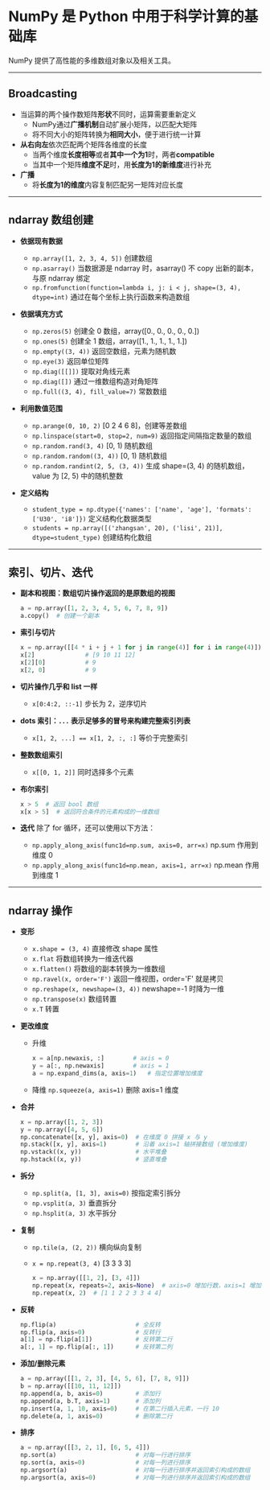 # NumPy 是 Python 中用于科学计算的基础库

NumPy 提供了高性能的多维数组对象以及相关工具。

---

## Broadcasting

- 当运算的两个操作数矩阵**形状**不同时，运算需要重新定义
  - NumPy通过**广播机制**自动扩展小矩阵，以匹配大矩阵
  - 将不同大小的矩阵转换为**相同大小**，便于进行统一计算
- **从右向左**依次匹配两个矩阵各维度的长度
  - 当两个维度**长度相等**或者**其中一个为1**时，两者**compatible**
  - 当其中一个矩阵**维度不足**时，用**长度为1的新维度**进行补充
- **广播**
  - 将**长度为1的维度**内容复制匹配另一矩阵对应长度

---

## ndarray 数组创建

- **依据现有数据**
  - `np.array([1, 2, 3, 4, 5])` 创建数组
  - `np.asarray()` 当数据源是 ndarray 时，asarray() 不 copy 出新的副本，与原 ndarray 绑定
  - `np.fromfunction(function=lambda i, j: i < j, shape=(3, 4), dtype=int)` 通过在每个坐标上执行函数来构造数组

- **依据填充方式**
  - `np.zeros(5)` 创建全 0 数组，array([0., 0., 0., 0., 0.])
  - `np.ones(5)` 创建全 1 数组，array([1., 1., 1., 1., 1.])
  - `np.empty((3, 4))` 返回空数组，元素为随机数
  - `np.eye(3)` 返回单位矩阵
  - `np.diag([[]])` 提取对角线元素
  - `np.diag([])` 通过一维数组构造对角矩阵
  - `np.full((3, 4), fill_value=7)` 常数数组

- **利用数值范围**
  - `np.arange(0, 10, 2)` [0 2 4 6 8]，创建等差数组
  - `np.linspace(start=0, stop=2, num=9)` 返回指定间隔指定数量的数组
  - `np.random.rand(3, 4)` [0, 1) 随机数组
  - `np.random.random((3, 4))` [0, 1) 随机数组
  - `np.random.randint(2, 5, (3, 4))` 生成 shape=(3, 4) 的随机数组，value 为 [2, 5) 中的随机整数

- **定义结构**
  - `student_type = np.dtype({'names': ['name', 'age'], 'formats': ['U30', 'i8']})` 定义结构化数据类型
  - `students = np.array([('zhangsan', 20), ('lisi', 21)], dtype=student_type)` 创建结构化数组

---

## 索引、切片、迭代

- **副本和视图：数组切片操作返回的是原数组的视图**

  ```python
  a = np.array([1, 2, 3, 4, 5, 6, 7, 8, 9])
  a.copy()  # 创建一个副本
  ```

- **索引与切片**

  ```python
  x = np.array([[4 * i + j + 1 for j in range(4)] for i in range(4)])
  x[2]              # [9 10 11 12]
  x[2][0]           # 9
  x[2, 0]           # 9
  ```

- **切片操作几乎和 list 一样**
  - `x[0:4:2, ::-1]` 步长为 2，逆序切片

- **dots 索引：`...` 表示足够多的冒号来构建完整索引列表**
  - `x[1, 2, ...] == x[1, 2, :, :]` 等价于完整索引

- **整数数组索引**
  - `x[[0, 1, 2]]` 同时选择多个元素

- **布尔索引**

  ```python
  x > 5  # 返回 bool 数组
  x[x > 5]  # 返回符合条件的元素构成的一维数组
  ```

- **迭代**
除了 for 循环，还可以使用以下方法：

  - `np.apply_along_axis(func1d=np.sum, axis=0, arr=x)` np.sum 作用到维度 0
  - `np.apply_along_axis(func1d=np.mean, axis=1, arr=x)` np.mean 作用到维度 1

---

## ndarray 操作

- **变形**
  - `x.shape = (3, 4)` 直接修改 shape 属性
  - `x.flat` 将数组转换为一维迭代器
  - `x.flatten()` 将数组的副本转换为一维数组
  - `np.ravel(x, order='F')` 返回一维视图，order='F' 就是拷贝
  - `np.reshape(x, newshape=(3, 4))` newshape=-1 时降为一维
  - `np.transpose(x)` 数组转置
  - `x.T` 转置

- **更改维度**
  - 升维

    ```python
    x = a[np.newaxis, :]        # axis = 0
    y = a[:, np.newaxis]        # axis = 1
    a = np.expand_dims(a, axis=1)   # 指定位置增加维度
    ```

  - 降维
  `np.squeeze(a, axis=1)` 删除 axis=1 维度

- **合并**

  ```python
  x = np.array([1, 2, 3])
  y = np.array([4, 5, 6])
  np.concatenate([x, y], axis=0)  # 在维度 0 拼接 x 与 y
  np.stack([x, y], axis=1)        # 沿着 axis=1 轴拼接数组 (增加维度)
  np.vstack((x, y))               # 水平堆叠
  np.hstack((x, y))               # 竖直堆叠
  ```

- **拆分**
  - `np.split(a, [1, 3], axis=0)` 按指定索引拆分
  - `np.vsplit(a, 3)` 垂直拆分
  - `np.hsplit(a, 3)` 水平拆分

- **复制**
  - `np.tile(a, (2, 2))` 横向纵向复制
  - `x = np.repeat(3, 4)` [3 3 3 3]
  
    ```python
    x = np.array([[1, 2], [3, 4]])
    np.repeat(x, repeats=2, axis=None)  # axis=0 增加行数，axis=1 增加列数
    np.repeat(x, 2)  # [1 1 2 2 3 3 4 4]
    ```

- **反转**

  ```python
  np.flip(a)                      # 全反转
  np.flip(a, axis=0)              # 反转行
  a[1] = np.flip(a[1])            # 反转第二行
  a[:, 1] = np.flip(a[:, 1])      # 反转第二列
  ```

- **添加/删除元素**

  ```python
  a = np.array([[1, 2, 3], [4, 5, 6], [7, 8, 9]])
  b = np.array([[10, 11, 12]])
  np.append(a, b, axis=0)         # 添加行
  np.append(a, b.T, axis=1)       # 添加列
  np.insert(a, 1, 10, axis=0)     # 在第二行插入元素，一行 10
  np.delete(a, 1, axis=0)         # 删除第二行
  ```

- **排序**

  ```python
  a = np.array([[3, 2, 1], [6, 5, 4]])
  np.sort(a)                      # 对每一行进行排序
  np.sort(a, axis=0)              # 对每一列进行排序
  np.argsort(a)                   # 对每一行进行排序并返回索引构成的数组
  np.argsort(a, axis=0)           # 对每一列进行排序并返回索引构成的数组
  ```
